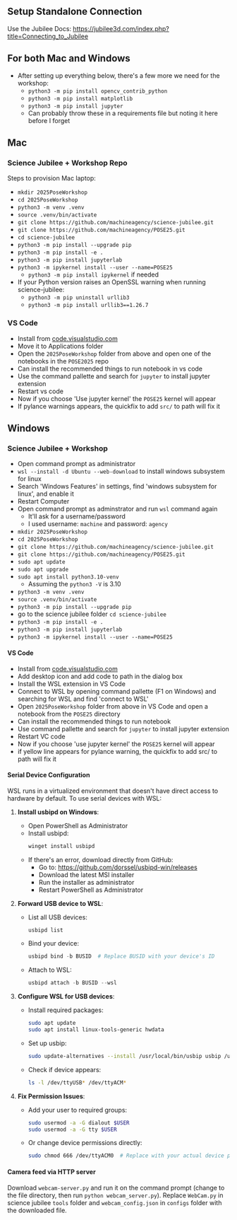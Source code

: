 ## Setup Standalone Connection
Use the Jubilee Docs: https://jubilee3d.com/index.php?title=Connecting_to_Jubilee

## For both Mac and Windows
- After setting up everything below, there's a few more we need for the workshop:
  - `python3 -m pip install opencv_contrib_python`
  - `python3 -m pip install matplotlib`
  - `python3 -m pip install jupyter`
  - Can probably throw these in a requirements file but noting it here before I forget

## Mac
### Science Jubilee + Workshop Repo
Steps to provision Mac laptop:
- `mkdir 2025PoseWorkshop`
- `cd 2025PoseWorkshop`
- `python3 -m venv .venv`
- `source .venv/bin/activate`
- `git clone https://github.com/machineagency/science-jubilee.git`
- `git clone https://github.com/machineagency/POSE25.git`
- `cd science-jubilee`
- `python3 -m pip install --upgrade pip`
- `python3 -m pip install -e .`
- `python3 -m pip install jupyterlab`
- `python3 -m ipykernel install --user --name=POSE25`
  - `python3 -m pip install ipykernel` if needed
- If your Python version raises an OpenSSL warning when running science-jubilee:
	- `python3 -m pip uninstall urllib3`
	- `python3 -m pip install urllib3==1.26.7`
  
### VS Code
- Install from [code.visualstudio.com](code.visualstudio.com)
- Move it to Applications folder
- Open the `2025PoseWorkshop` folder from above and open one of the notebooks in the `POSE2025` repo
- Can install the recommended things to run notebook in vs code
- Use the command pallette and search for `jupyter` to install jupyter extension
- Restart vs code
- Now if you choose 'Use jupyter kernel' the `POSE25` kernel will appear
- If pylance warnings appears, the quickfix to add `src/` to path will fix it

## Windows
### Science Jubilee + Workshop
- Open command prompt as administrator
- `wsl --install -d Ubuntu --web-download` to install windows subsystem for linux
- Search 'Windows Features' in settings, find 'windows subsystem for linux', and enable it
- Restart Computer
- Open command prompt as adminstrator and run `wsl` command again
  - It'll ask for a username/password
  - I used username: `machine` and password: `agency`
- `mkdir 2025PoseWorkshop`
- `cd 2025PoseWorkshop`
- `git clone https://github.com/machineagency/science-jubilee.git`
- `git clone https://github.com/machineagency/POSE25.git`
- `sudo apt update`
- `sudo apt upgrade`
- `sudo apt install python3.10-venv`
  - Assuming the `python3 -V` is 3.10
- `python3 -m venv .venv`
- `source .venv/bin/activate`
- `python3 -m pip install --upgrade pip`
- go to the science jubilee folder `cd science-jubilee`
- `python3 -m pip install -e .`
- `python3 -m pip install jupyterlab`
- `python3 -m ipykernel install --user --name=POSE25`

#### VS Code
- Install from [code.visualstudio.com](code.visualstudio.com)
- Add desktop icon and add code to path in the dialog box
- Install the WSL extension in VS Code
- Connect to WSL by opening command pallette (F1 on Windows) and searching for WSL and find 'connect to WSL'
- Open `2025PoseWorkshop` folder from above in VS Code and open a notebook from the `POSE25` directory
- Can install the recommended things to run notebook
- Use command pallette and search for `jupyter` to install jupyter extension
- Restart VC code
- Now if you choose 'use jupyter kernel' the `POSE25` kernel will appear
- if yellow line appears for pylance warning, the quickfix to add src/ to path will fix it

#### Serial Device Configuration

WSL runs in a virtualized environment that doesn't have direct access to hardware by default. To use serial devices with WSL:

1. **Install usbipd on Windows**:
   - Open PowerShell as Administrator
   - Install usbipd:
     ```powershell
     winget install usbipd
     ```
   - If there's an error, download directly from GitHub:
     - Go to: https://github.com/dorssel/usbipd-win/releases
     - Download the latest MSI installer
     - Run the installer as administrator
     - Restart PowerShell as Administrator

2. **Forward USB device to WSL**:
   - List all USB devices:
     ```powershell
     usbipd list
     ```
   - Bind your device:
     ```powershell
     usbipd bind -b BUSID  # Replace BUSID with your device's ID
     ```
   - Attach to WSL:
     ```powershell
     usbipd attach -b BUSID --wsl
     ```

3. **Configure WSL for USB devices**:
   - Install required packages:
     ```bash
     sudo apt update
     sudo apt install linux-tools-generic hwdata
     ```
   - Set up usbip:
     ```bash
     sudo update-alternatives --install /usr/local/bin/usbip usbip /usr/lib/linux-tools/*/usbip 20
     ```
   - Check if device appears:
     ```bash
     ls -l /dev/ttyUSB* /dev/ttyACM*
     ```

4. **Fix Permission Issues**:
   - Add your user to required groups:
     ```bash
     sudo usermod -a -G dialout $USER
     sudo usermod -a -G tty $USER
     ```
   - Or change device permissions directly:
     ```bash
     sudo chmod 666 /dev/ttyACM0  # Replace with your actual device path
     ```
#### Camera feed via HTTP server
Download `webcam-server.py` and run it on the command prompt (change to the file directory, then run `python webcam_server.py`).
Replace `WebCam.py` in science jubilee `tools` folder and `webcam_config.json` in `configs` folder with the downloaded file.

